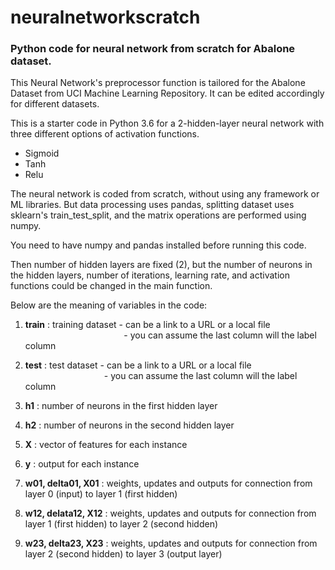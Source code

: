# neuralnetworkscratch
<h3> Python code for neural network from scratch for Abalone dataset. </h3>

This Neural Network's preprocessor function is tailored for the Abalone Dataset from UCI Machine Learning Repository. It can be edited accordingly for different datasets.

This is a starter code in Python 3.6 for a 2-hidden-layer neural network with three different options of activation functions.   
- Sigmoid
- Tanh
- Relu

The neural network is coded from scratch, without using any framework or ML libraries. But data processing uses pandas, splitting dataset uses sklearn's train_test_split, and the matrix operations are performed using numpy.

You need to have numpy and pandas installed before running this code.   

Then number of hidden layers are fixed (2), but the number of neurons in the hidden layers, number of iterations, learning rate, and activation functions could be changed in the main function.

Below are the meaning of variables in the code:

1. **train** : training dataset - can be a link to a URL or a local file <br>
   $~~~~~~~~~~~~~~~~~~~~~~~~~~~~~~~~~~~~~~~$ - you can assume the last column will the label column <br>
    
2. **test** : test dataset   - can be a link to a URL or a local file <br>
   $~~~~~~~~~~~~~~~~~~~~~~~~~~~~~~~$ - you can assume the last column will the label column <br>
3. **h1** : number of neurons in the first hidden layer <br>
4. **h2** : number of neurons in the second hidden layer <br>
5. **X** : vector of features for each instance <br>
6. **y** : output for each instance <br>
7. **w01, delta01, X01** : weights, updates and outputs for connection from layer 0 (input) to layer 1 (first hidden) <br>
8. **w12, delata12, X12** : weights, updates and outputs for connection from layer 1 (first hidden) to layer 2 (second hidden) <br>
9. **w23, delta23, X23** : weights, updates and outputs for connection from layer 2 (second hidden) to layer 3 (output layer) <br>
